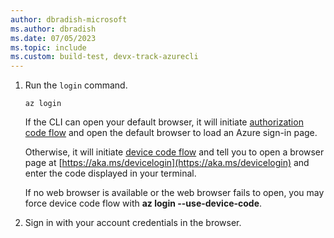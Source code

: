 ```yaml
---
author: dbradish-microsoft
ms.author: dbradish
ms.date: 07/05/2023
ms.topic: include
ms.custom: build-test, devx-track-azurecli
---
```

1. Run the `login` command.

    ```azurecli-interactive
    az login
    ```

    If the CLI can open your default browser, it will initiate [authorization code flow](/azure/active-directory/develop/v2-oauth2-auth-code-flow) and open the default browser to load an Azure sign-in page.

    Otherwise, it will initiate [device code flow](/azure/active-directory/develop/v2-oauth2-device-code) and tell you to open a browser page at [https://aka.ms/devicelogin](https://aka.ms/devicelogin) and enter the code displayed in your terminal.

    If no web browser is available or the web browser fails to open, you may force device code flow with **az login --use-device-code**.

2. Sign in with your account credentials in the browser.
